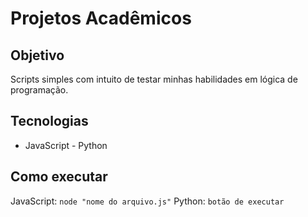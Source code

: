 # Projetos Acadêmicos

## Objetivo
Scripts simples com intuito de testar minhas habilidades em lógica de programação.

## Tecnologias
- JavaScript - Python

## Como executar
JavaScript: `node "nome do arquivo.js"` 
Python:  `botão de executar` 
